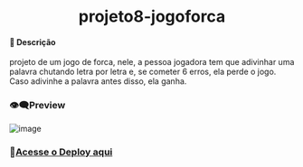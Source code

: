 <h1 align="center">projeto8-jogoforca</h1>  

#### 📝 Descrição  
projeto de um jogo de forca, nele, a pessoa jogadora tem que adivinhar uma palavra chutando letra por letra e, se cometer 6 erros, ela perde o jogo. Caso adivinhe a palavra antes disso, ela ganha. 

### 👁️‍🗨️Preview  
![image](https://user-images.githubusercontent.com/108950428/219523160-38ed70d3-e633-48b1-90b5-edaaa7cf0fb1.png)
  
### 🔗[Acesse o Deploy aqui](https://projeto8-jogoforca-lilac.vercel.app/)
